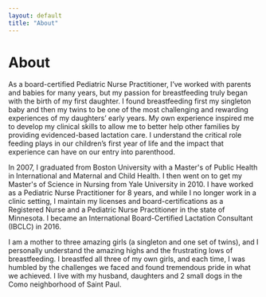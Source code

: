 ```yaml
---
layout: default
title: "About"
---
```


# About

As a board-certified Pediatric Nurse Practitioner, I’ve worked with parents and babies for many years, but my passion for breastfeeding truly began with the birth of my first daughter. I found breastfeeding first my singleton baby and then my twins to be one of the most challenging and rewarding experiences of my daughters’ early years. My own experience inspired me to develop my clinical skills to allow me to better help other families by providing evidenced-based lactation care. I understand the critical role feeding plays in our children’s first year of life and the impact that experience can have on our entry into parenthood. 
 
In 2007, I graduated from Boston University with a Master's of Public Health in International and Maternal and Child Health. I then went on to get my Master's of Science in Nursing from Yale University in 2010. I have worked as a Pediatric Nurse Practitioner for 8 years, and while I no longer work in a clinic setting, I maintain my licenses and board-certifications as a Registered Nurse and a Pediatric Nurse Practitioner in the state of Minnesota. I became an International Board-Certified Lactation Consultant (IBCLC) in 2016.
 
I am a mother to three amazing girls (a singleton and one set of twins), and I personally understand the amazing highs and the frustrating lows of breastfeeding. I breastfed all three of my own girls, and each time, I was humbled by the challenges we faced and found tremendous pride in what we achieved. I live with my husband, daughters and 2 small dogs in the Como neighborhood of Saint Paul. 

